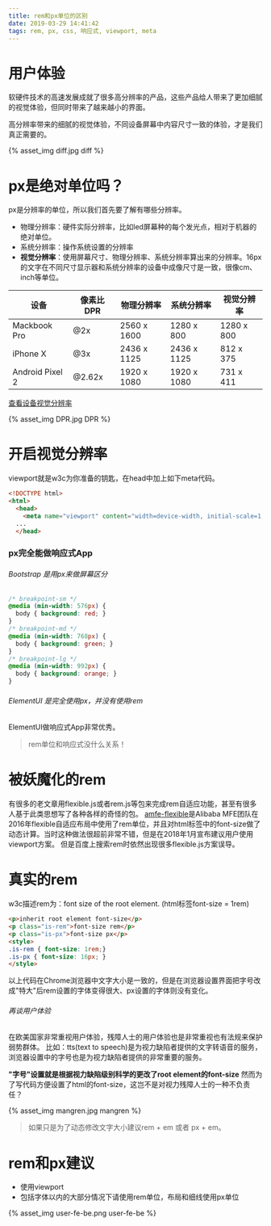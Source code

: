 ```yaml
---
title: rem和px单位的区别
date: 2019-03-29 14:41:42
tags: rem, px, css, 响应式, viewport, meta
---
```


# 用户体验

软硬件技术的高速发展成就了很多高分辨率的产品，这些产品给人带来了更加细腻的视觉体验，但同时带来了越来越小的界面。

高分辨率带来的细腻的视觉体验，不同设备屏幕中内容尺寸一致的体验，才是我们真正需要的。

{% asset_img diff.jpg diff %}

# px是绝对单位吗？

px是分辨率的单位，所以我们首先要了解有哪些分辨率。

* 物理分辨率：硬件实际分辨率，比如led屏幕种的每个发光点，相对于机器的绝对单位。
* 系统分辨率：操作系统设置的分辨率
* **视觉分辨率**：使用屏幕尺寸、物理分辨率、系统分辨率算出来的分辨率。16px的文字在不同尺寸显示器和系统分辨率的设备中成像尺寸是一致，很像cm、inch等单位。

| 设备 | 像素比 DPR | 物理分辨率 | 系统分辨率 | **视觉分辨率** |
| --- | --- | --- | --- | --- |
| Mackbook Pro | @2x | 2560 x 1600 | 1280 x 800  | 1280 x 800 |
| iPhone X | @3x | 2436 x 1125 | 2436 x 1125 | 812 x 375 |
| Android Pixel 2 | @2.62x | 1920 x 1080 | 1920 x 1080 | 731 x 411 |
[查看设备视觉分辨率](http://viewportsizes.com/mine/)

{% asset_img DPR.jpg DPR %}

# 开启视觉分辨率

viewport就是w3c为你准备的钥匙，在head中加上如下meta代码。

```html
<!DOCTYPE html>
<html>
  <head>
    <meta name="viewport" content="width=device-width, initial-scale=1, maximum-scale=1">
  ...
  </head>
```

### px完全能做响应式App

###### Bootstrap 是用px来做屏幕区分

```css
/* breakpoint-sm */
@media (min-width: 576px) {
  body { background: red; }
}
/* breakpoint-md */
@media (min-width: 768px) {
  body { background: green; }
}
/* breakpoint-lg */
@media (min-width: 992px) {
  body { background: orange; }
}
```

###### ElementUI 是完全使用px，并没有使用rem
ElementUI做响应式App非常优秀。

> rem单位和响应式没什么关系！

# 被妖魔化的rem

有很多的老文章用flexible.js或者rem.js等包来完成rem自适应功能，甚至有很多人基于此类思想写了各种各样的奇怪的包。
[amfe-flexible](https://github.com/amfe/lib-flexible)是Alibaba MFE团队在2016年flexible自适应布局中使用了rem单位，并且对html标签中的font-size做了动态计算。当时这种做法很超前非常不错，但是在2018年1月宣布建议用户使用viewport方案。
但是百度上搜索rem时依然出现很多flexible.js方案误导。

# 真实的rem

w3c描述rem为：font size of the root element. (html标签font-size = 1rem)

```html
<p>inherit root element font-size</p>
<p class="is-rem">font-size rem</p>
<p class="is-px">font-size px</p>
<style>
.is-rem { font-size: 1rem;}
.is-px { font-size: 16px; }
</style>
```
以上代码在Chrome浏览器中文字大小是一致的，但是在浏览器设置界面把字号改成"特大"后rem设置的字体变得很大、px设置的字体则没有变化。

###### 再谈用户体验
在欧美国家非常重视用户体验，残障人士的用户体验也是非常重视也有法规来保护弱势群体。
比如：tts(text to speech)是为视力缺陷者提供的文字转语音的服务，浏览器设置中的字号也是为视力缺陷者提供的非常重要的服务。

**"字号"设置就是根据视力缺陷级别科学的更改了root element的font-size**
然而为了写代码方便设置了html的font-size，这岂不是对视力残障人士的一种不负责任？

{% asset_img mangren.jpg mangren %}

> 如果只是为了动态修改文字大小建议rem + em 或者 px + em。

# rem和px建议

* 使用viewport
* 包括字体以内的大部分情况下请使用rem单位，布局和细线使用px单位

{% asset_img user-fe-be.png user-fe-be %}

